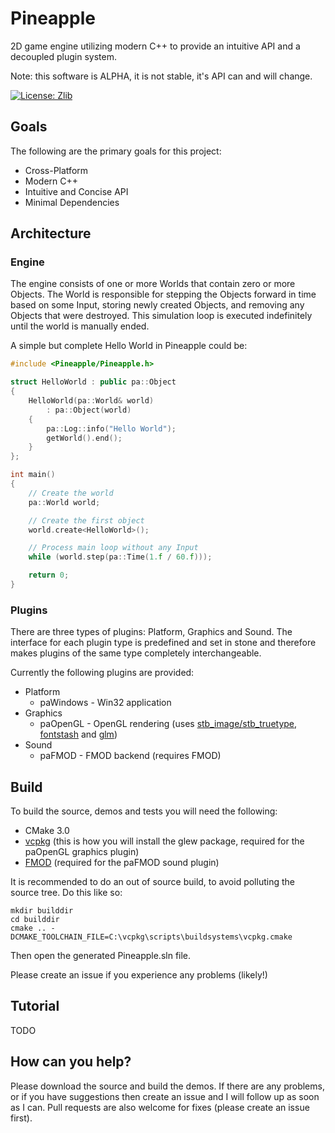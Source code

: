 # Pineapple
2D game engine utilizing modern C++ to provide an intuitive API and a decoupled plugin system.

Note: this software is ALPHA, it is not stable, it's API can and will change.

[![License: Zlib](https://img.shields.io/badge/License-Zlib-brightgreen.svg)](https://opensource.org/licenses/Zlib)

## Goals
The following are the primary goals for this project:
* Cross-Platform
* Modern C++
* Intuitive and Concise API
* Minimal Dependencies

## Architecture
### Engine
The engine consists of one or more Worlds that contain zero or more Objects. The World is responsible for stepping the Objects forward in time based on some Input, storing newly created Objects, and removing any Objects that were destroyed. This simulation loop is executed indefinitely until the world is manually ended.

A simple but complete Hello World in Pineapple could be:

```c++
#include <Pineapple/Pineapple.h>

struct HelloWorld : public pa::Object
{
	HelloWorld(pa::World& world)
		: pa::Object(world)
	{
		pa::Log::info("Hello World");
		getWorld().end();
	}
};

int main()
{
	// Create the world
	pa::World world;

	// Create the first object
	world.create<HelloWorld>();

	// Process main loop without any Input
	while (world.step(pa::Time(1.f / 60.f)));

	return 0;
}
```

### Plugins
There are three types of plugins: Platform, Graphics and Sound. The interface for each plugin type is predefined and set in stone and therefore makes plugins of the same type completely interchangeable.

Currently the following plugins are provided:
* Platform
  * paWindows - Win32 application
* Graphics
  * paOpenGL - OpenGL rendering (uses [stb_image/stb_truetype](https://github.com/nothings/stb), [fontstash](https://github.com/memononen/fontstash) and [glm](https://github.com/g-truc/glm))
* Sound
  * paFMOD - FMOD backend (requires FMOD)

## Build
To build the source, demos and tests you will need the following:
* CMake 3.0
* [vcpkg](https://github.com/Microsoft/vcpkg) (this is how you will install the glew package, required for the paOpenGL graphics plugin)
* [FMOD](http://www.fmod.org/download) (required for the paFMOD sound plugin)

It is recommended to do an out of source build, to avoid polluting the source tree. Do this like so:
```
mkdir builddir
cd builddir
cmake .. -DCMAKE_TOOLCHAIN_FILE=C:\vcpkg\scripts\buildsystems\vcpkg.cmake
```
Then open the generated Pineapple.sln file.

Please create an issue if you experience any problems (likely!)

## Tutorial
TODO

## How can you help?
Please download the source and build the demos. If there are any problems, or if you have suggestions then create an issue and I will follow up as soon as I can. Pull requests are also welcome for fixes (please create an issue first).

